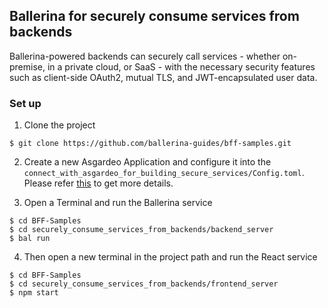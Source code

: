 ## Ballerina for securely consume services from backends

Ballerina-powered backends can securely call services - whether on-premise, in a private cloud, or SaaS - with the necessary security features such as client-side OAuth2, mutual TLS, and JWT-encapsulated user data.

### Set up

1. Clone the project 

```
$ git clone https://github.com/ballerina-guides/bff-samples.git
```

2. Create a new Asgardeo Application and configure it into the `connect_with_asgardeo_for_building_secure_services/Config.toml`. Please refer [this](https://wso2.com/asgardeo/docs/guides/applications/register-single-page-app/) to get more details.

3. Open a Terminal and run the Ballerina service

```
$ cd BFF-Samples
$ cd securely_consume_services_from_backends/backend_server
$ bal run
```

4. Then open a new terminal in the project path and run the React service

```
$ cd BFF-Samples
$ cd securely_consume_services_from_backends/frontend_server
$ npm start
```
